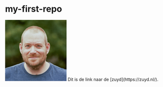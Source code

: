 # my-first-repo

<img src="vincent-kodak-square.jpg" alt="vincent pasfoto" width="200">
Dit is de link naar de [zuyd](https://zuyd.nl/).
